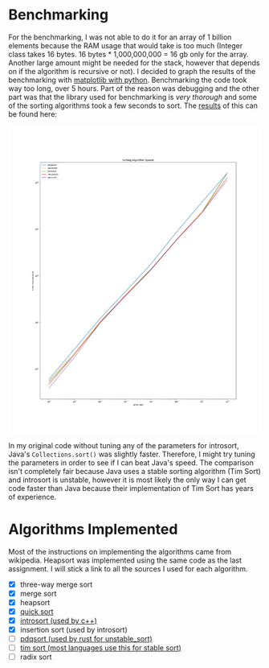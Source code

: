 Benchmarking
============

For the benchmarking, I was not able to do it for an array of 1 billion elements because the RAM usage that would take
is too much (Integer class takes 16 bytes. 16 bytes * 1,000,000,000 = 16 gb only for the array.
Another large amount might be needed for the stack, however that depends on if the algorithm is recursive or not).
I decided to graph the results of the benchmarking with [matplotlib with python](resources/graph.py).
Benchmarking the code took way too long, over 5 hours. Part of the reason was debugging and the other part was that
the library used for benchmarking is *very thorough* and some of the sorting algorithms took a few seconds to sort.
The [results](resources/results.csv) of this can be found here:

![graph](resources/figure.png)

In my original code without tuning any of the parameters for introsort, Java's ``Collections.sort()`` was slightly faster.
Therefore, I might try tuning the parameters in order to see if I can beat Java's speed. The comparison isn't completely
fair because Java uses a stable sorting algorithm (Tim Sort) and introsort is unstable, however it is most likely the only
way I can get code faster than Java because their implementation of Tim Sort has years of experience.

Algorithms Implemented
======================

Most of the instructions on implementing the algorithms came from wikipedia. Heapsort was implemented using the same
code as the last assignment. I will stick a link to all the sources I used for each algorithm.

* [x] three-way merge sort
* [x] merge sort
* [x] heapsort
* [x] [quick sort](https://en.wikipedia.org/wiki/Quicksort)
* [x] [introsort (used by c++)](https://en.wikipedia.org/wiki/Introsort)
* [x] insertion sort (used by introsort)
* [ ] [pdqsort (used by rust for unstable_sort)](https://github.com/orlp/pdqsort)
* [ ] [tim sort (most languages use this for stable sort)](https://en.wikipedia.org/wiki/Timsort)
* [ ] radix sort